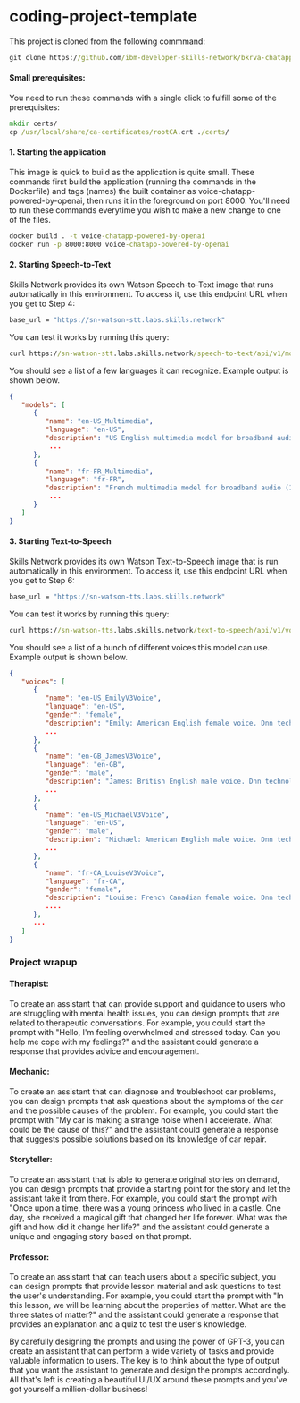 # coding-project-template

This project is cloned from the following commmand:
```cmd
git clone https://github.com/ibm-developer-skills-network/bkrva-chatapp-with-voice-and-openai-outline.git
```

#### Small prerequisites:
You need to run these commands with a single click to fulfill some of the prerequisites:
```cmd
mkdir certs/
cp /usr/local/share/ca-certificates/rootCA.crt ./certs/
```

#### 1. Starting the application
This image is quick to build as the application is quite small. These commands first build the application (running the commands in the Dockerfile) and tags (names) the built container as voice-chatapp-powered-by-openai, then runs it in the foreground on port 8000. You'll need to run these commands everytime you wish to make a new change to one of the files.
```cmd
docker build . -t voice-chatapp-powered-by-openai
docker run -p 8000:8000 voice-chatapp-powered-by-openai
```

#### 2. Starting Speech-to-Text
Skills Network provides its own Watson Speech-to-Text image that runs automatically in this environment. To access it, use this endpoint URL when you get to Step 4:

```cmd
base_url = "https://sn-watson-stt.labs.skills.network"
```

You can test it works by running this query:
```cmd
curl https://sn-watson-stt.labs.skills.network/speech-to-text/api/v1/models
```

You should see a list of a few languages it can recognize. Example output is shown below.
```json
{
   "models": [
      {
         "name": "en-US_Multimedia",
         "language": "en-US",
         "description": "US English multimedia model for broadband audio (16kHz or more)",
          ...
      },
      {
         "name": "fr-FR_Multimedia",
         "language": "fr-FR",
         "description": "French multimedia model for broadband audio (16kHz or more)",
          ...
      }
   ]
}
```

#### 3. Starting Text-to-Speech
Skills Network provides its own Watson Text-to-Speech image that is run automatically in this environment. To access it, use this endpoint URL when you get to Step 6:

```cmd
base_url = "https://sn-watson-tts.labs.skills.network"
```

You can test it works by running this query:
```cmd
curl https://sn-watson-tts.labs.skills.network/text-to-speech/api/v1/voices
```

You should see a list of a bunch of different voices this model can use. Example output is shown below.
```json
{
   "voices": [
      {
         "name": "en-US_EmilyV3Voice",
         "language": "en-US",
         "gender": "female",
         "description": "Emily: American English female voice. Dnn technology.",
         ...
      },
      {
         "name": "en-GB_JamesV3Voice",
         "language": "en-GB",
         "gender": "male",
         "description": "James: British English male voice. Dnn technology.",
         ...
      },
      {
         "name": "en-US_MichaelV3Voice",
         "language": "en-US",
         "gender": "male",
         "description": "Michael: American English male voice. Dnn technology.",
         ...
      },
      {
         "name": "fr-CA_LouiseV3Voice",
         "language": "fr-CA",
         "gender": "female",
         "description": "Louise: French Canadian female voice. Dnn technology.",
         ....
      },
      ...
   ]
}
```

### Project wrapup

#### Therapist:
To create an assistant that can provide support and guidance to users who are struggling with mental health issues, you can design prompts that are related to therapeutic conversations. For example, you could start the prompt with "Hello, I'm feeling overwhelmed and stressed today. Can you help me cope with my feelings?" and the assistant could generate a response that provides advice and encouragement.

#### Mechanic:
To create an assistant that can diagnose and troubleshoot car problems, you can design prompts that ask questions about the symptoms of the car and the possible causes of the problem. For example, you could start the prompt with "My car is making a strange noise when I accelerate. What could be the cause of this?" and the assistant could generate a response that suggests possible solutions based on its knowledge of car repair.

#### Storyteller:
To create an assistant that is able to generate original stories on demand, you can design prompts that provide a starting point for the story and let the assistant take it from there. For example, you could start the prompt with "Once upon a time, there was a young princess who lived in a castle. One day, she received a magical gift that changed her life forever. What was the gift and how did it change her life?" and the assistant could generate a unique and engaging story based on that prompt.

#### Professor:
To create an assistant that can teach users about a specific subject, you can design prompts that provide lesson material and ask questions to test the user's understanding. For example, you could start the prompt with "In this lesson, we will be learning about the properties of matter. What are the three states of matter?" and the assistant could generate a response that provides an explanation and a quiz to test the user's knowledge.

By carefully designing the prompts and using the power of GPT-3, you can create an assistant that can perform a wide variety of tasks and provide valuable information to users. The key is to think about the type of output that you want the assistant to generate and design the prompts accordingly. All that's left is creating a beautiful UI/UX around these prompts and you've got yourself a million-dollar business!